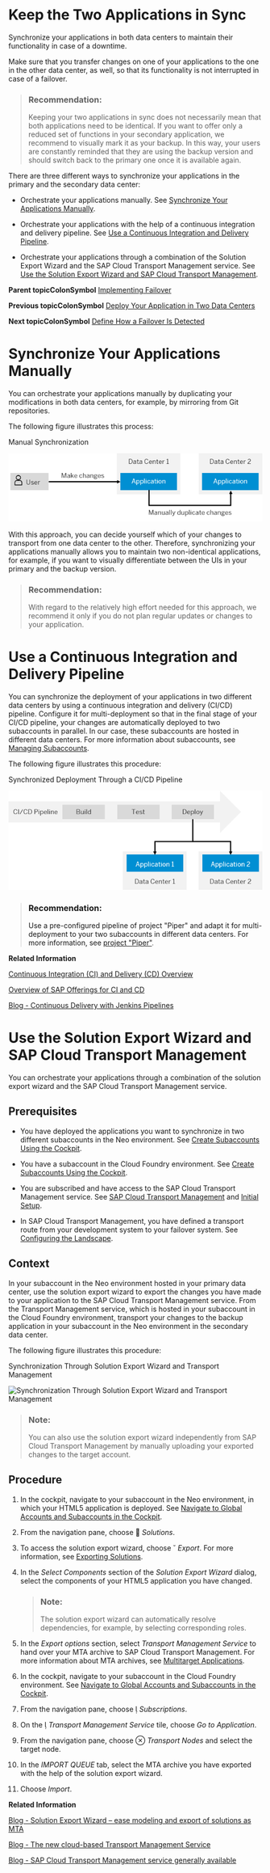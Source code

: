 <!-- loioe6d2bdb006734bd69e394379ff0dd956 -->

# Keep the Two Applications in Sync

Synchronize your applications in both data centers to maintain their functionality in case of a downtime.

Make sure that you transfer changes on one of your applications to the one in the other data center, as well, so that its functionality is not interrupted in case of a failover.

> ### Recommendation:  
> Keeping your two applications in sync does not necessarily mean that both applications need to be identical. If you want to offer only a reduced set of functions in your secondary application, we recommend to visually mark it as your backup. In this way, your users are constantly reminded that they are using the backup version and should switch back to the primary one once it is available again.

There are three different ways to synchronize your applications in the primary and the secondary data center:

-   Orchestrate your applications manually. See [Synchronize Your Applications Manually](Keep_the_Two_Applications_in_Sync_e6d2bdb.md#loio5606f91c66b44354bd99cce0a0b9da5d).

-   Orchestrate your applications with the help of a continuous integration and delivery pipeline. See [Use a Continuous Integration and Delivery Pipeline](Keep_the_Two_Applications_in_Sync_e6d2bdb.md#loioe603c7411eb0483eaeda10fee8aacb5b).

-   Orchestrate your applications through a combination of the Solution Export Wizard and the SAP Cloud Transport Management service. See [Use the Solution Export Wizard and SAP Cloud Transport Management](Keep_the_Two_Applications_in_Sync_e6d2bdb.md#loio8b3131f1b7504bc7b8a2e1e8b46f71f0).


**Parent topicColonSymbol** [Implementing Failover](Implementing_Failover_df972c5.md "")

**Previous topicColonSymbol** [Deploy Your Application in Two Data Centers](Deploy_Your_Application_in_Two_Data_Centers_61d08d8.md "Deploy your application in two data centers in parallel so that in case of an issue, you can switch from one to the other.")

**Next topicColonSymbol** [Define How a Failover Is Detected](Define_How_a_Failover_Is_Detected_88b86db.md "Define in which cases the automatic failover from one data center to the other is triggered.")

 <a name="loioe6d2bdb006734bd69e394379ff0dd956 loio5606f91c66b44354bd99cce0a0b9da5d__loio5606f91c66b44354bd99cce0a0b9da5d"/>

<!-- loio5606f91c66b44354bd99cce0a0b9da5d -->

# Synchronize Your Applications Manually

You can orchestrate your applications manually by duplicating your modifications in both data centers, for example, by mirroring from Git repositories.

The following figure illustrates this process:

   
  
<a name="loioe6d2bdb006734bd69e394379ff0dd956 loio5606f91c66b44354bd99cce0a0b9da5d__fig_glj_vql_wgb"/>Manual Synchronization

 ![Manual Synchronization](../images/Manual_Synchronization_53bfe9d.png "Manual Synchronization") 

With this approach, you can decide yourself which of your changes to transport from one data center to the other. Therefore, synchronizing your applications manually allows you to maintain two non-identical applications, for example, if you want to visually differentiate between the UIs in your primary and the backup version.

> ### Recommendation:  
> With regard to the relatively high effort needed for this approach, we recommend it only if you do not plan regular updates or changes to your application.

 <a name="loioe6d2bdb006734bd69e394379ff0dd956 loioe603c7411eb0483eaeda10fee8aacb5b__loioe603c7411eb0483eaeda10fee8aacb5b"/>

<!-- loioe603c7411eb0483eaeda10fee8aacb5b -->

# Use a Continuous Integration and Delivery Pipeline

You can synchronize the deployment of your applications in two different data centers by using a continuous integration and delivery \(CI/CD\) pipeline. Configure it for multi-deployment so that in the final stage of your CI/CD pipeline, your changes are automatically deployed to two subaccounts in parallel. In our case, these subaccounts are hosted in different data centers. For more information about subaccounts, see [Managing Subaccounts](https://help.sap.com/viewer/65de2977205c403bbc107264b8eccf4b/Cloud/en-US/c4c25cc63ac845779f76202360f98694.html).

The following figure illustrates this procedure:

   
  
<a name="loioe6d2bdb006734bd69e394379ff0dd956 loioe603c7411eb0483eaeda10fee8aacb5b__fig_t3t_kjs_yhb"/>Synchronized Deployment Through a CI/CD Pipeline

 ![Synchronized Deployment Through a CI/CD Pipeline](../images/CI_CD_Synchronization_6216d70.png "Synchronized Deployment Through a CI/CD Pipeline") 

> ### Recommendation:  
> Use a pre-configured pipeline of project "Piper" and adapt it for multi-deployment to your two subaccounts in different data centers. For more information, see [project "Piper"](https://sap.github.io/jenkins-library/).

**Related Information**  


[Continuous Integration \(CI\) and Delivery \(CD\) Overview](https://help.sap.com/viewer/product/CICD_OVERVIEW/Cloud/en-US)

[Overview of SAP Offerings for CI and CD](https://help.sap.com/viewer/8cacec64ed854b2a88e9a0973e0f97a2/Cloud/en-US/e9fa320181124fa9808d4446a1bf69dd.html)

[Blog - Continuous Delivery with Jenkins Pipelines](https://blogs.sap.com/2017/11/21/continuous-delivery-with-jenkins-pipelines/)

 <a name="loioe6d2bdb006734bd69e394379ff0dd956 loio8b3131f1b7504bc7b8a2e1e8b46f71f0__loio8b3131f1b7504bc7b8a2e1e8b46f71f0"/>

<!-- loio8b3131f1b7504bc7b8a2e1e8b46f71f0 -->

# Use the Solution Export Wizard and SAP Cloud Transport Management

You can orchestrate your applications through a combination of the solution export wizard and the SAP Cloud Transport Management service.



<a name="loio8b3131f1b7504bc7b8a2e1e8b46f71f0__prereq_vxp_ynv_xgb"/>

## Prerequisites

-   You have deployed the applications you want to synchronize in two different subaccounts in the Neo environment. See [Create Subaccounts Using the Cockpit](https://help.sap.com/viewer/65de2977205c403bbc107264b8eccf4b/Cloud/en-US/05280a123d3044ae97457a25b3013918.html).

-   You have a subaccount in the Cloud Foundry environment. See [Create Subaccounts Using the Cockpit](https://help.sap.com/viewer/65de2977205c403bbc107264b8eccf4b/Cloud/en-US/05280a123d3044ae97457a25b3013918.html).

-   You are subscribed and have access to the SAP Cloud Transport Management service. See [SAP Cloud Transport Management](https://cloudplatform.sap.com/capabilities/product-info.SAP-Cloud-Platform-Transport-Management.818f500b-7d05-497f-a54d-323bbfd137ef.html) and [Initial Setup](https://help.sap.com/viewer/7f7160ec0d8546c6b3eab72fb5ad6fd8/Cloud/en-US/66fd7283c62f48adb23c56fb48c84a60.html).

-   In SAP Cloud Transport Management, you have defined a transport route from your development system to your failover system. See [Configuring the Landscape](https://help.sap.com/viewer/7f7160ec0d8546c6b3eab72fb5ad6fd8/Cloud/en-US/3e7b04236d804a4eb80e42c6360209f1.html).




<a name="loio8b3131f1b7504bc7b8a2e1e8b46f71f0__context_t5c_14v_xgb"/>

## Context

In your subaccount in the Neo environment hosted in your primary data center, use the solution export wizard to export the changes you have made to your application to the SAP Cloud Transport Management service. From the Transport Management service, which is hosted in your subaccount in the Cloud Foundry environment, transport your changes to the backup application in your subaccount in the Neo environment in the secondary data center.

The following figure illustrates this procedure:

   
  
<a name="loioe6d2bdb006734bd69e394379ff0dd956 loio8b3131f1b7504bc7b8a2e1e8b46f71f0__fig_ob4_vjs_yhb"/>Synchronization Through Solution Export Wizard and Transport Management

 ![Synchronization Through Solution Export Wizard and Transport Management](../images/Solution_Export_Wizard_TMS_ccec825.png "Synchronization Through Solution Export Wizard and Transport
						Management") 

> ### Note:  
> You can also use the solution export wizard independently from SAP Cloud Transport Management by manually uploading your exported changes to the target account.



<a name="loio8b3131f1b7504bc7b8a2e1e8b46f71f0__steps_e5b_xv5_xgb"/>

## Procedure

1.  In the cockpit, navigate to your subaccount in the Neo environment, in which your HTML5 application is deployed. See [Navigate to Global Accounts and Subaccounts in the Cockpit](https://help.sap.com/viewer/65de2977205c403bbc107264b8eccf4b/Cloud/en-US/0874895f1f78459f9517da55a11ffebd.html).

2.  From the navigation pane, choose     *Solutions*.

3.  To access the solution export wizard, choose     *Export*. For more information, see [Exporting Solutions](https://help.sap.com/viewer/65de2977205c403bbc107264b8eccf4b/Cloud/en-US/14a0ff1480494bcd993674061fb4f505.html).

4.  In the *Select Components* section of the *Solution Export Wizard* dialog, select the components of your HTML5 application you have changed.

    > ### Note:  
    > The solution export wizard can automatically resolve dependencies, for example, by selecting corresponding roles.

5.  In the *Export options* section, select *Transport Management Service* to hand over your MTA archive to SAP Cloud Transport Management. For more information about MTA archives, see [Multitarget Applications](https://help.sap.com/viewer/65de2977205c403bbc107264b8eccf4b/Cloud/en-US/c4f0d850b6ba46089a76d53ab805c9e6.html).

6.  In the cockpit, navigate to your subaccount in the Cloud Foundry environment. See [Navigate to Global Accounts and Subaccounts in the Cockpit](https://help.sap.com/viewer/65de2977205c403bbc107264b8eccf4b/Cloud/en-US/0874895f1f78459f9517da55a11ffebd.html).

7.  From the navigation pane, choose     *Subscriptions*.

8.  On the     *Transport Management Service* tile, choose *Go to Application*.

9.  From the navigation pane, choose     *Transport Nodes* and select the target node.

10. In the *IMPORT QUEUE* tab, select the MTA archive you have exported with the help of the solution export wizard.

11. Choose *Import*.


**Related Information**  


[Blog - Solution Export Wizard – ease modeling and export of solutions as MTA](https://blogs.sap.com/2018/08/03/solution-export-wizard-ease-modeling-and-export-of-solutions-as-mta/)

[Blog - The new cloud-based Transport Management Service](https://blogs.sap.com/2018/05/24/the-new-cloud-based-transport-management-service/)

[Blog - SAP Cloud Transport Management service generally available](https://blogs.sap.com/2019/01/08/sap-cloud-platform-transport-management-service-generally-available/)

